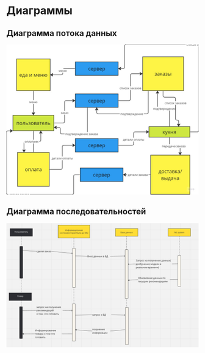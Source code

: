 # Диаграммы

## Диаграмма потока данных

![Диаграмма потока_данных](../data/photo_2024-02-15_23-44-29.jpg)

## Диаграмма последовательностей

![Диаграмма_последовательностей](../data/photo_2024-02-16_00-39-46.jpg)
